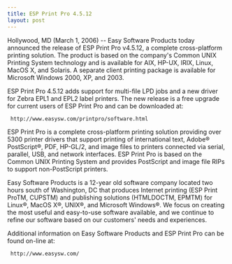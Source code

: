 ```yaml
---
title: ESP Print Pro 4.5.12
layout: post
---
```


Hollywood, MD (March 1, 2006) -- Easy Software Products today announced the release of ESP Print Pro v4.5.12, a complete cross-platform printing solution. The product is based on the company's Common UNIX Printing System technology and is available for AIX, HP-UX, IRIX, Linux, MacOS X, and Solaris. A separate client printing package is available for Microsoft Windows 2000, XP, and 2003.
ESP Print Pro 4.5.12 adds support for multi-file LPD jobs and a new driver for Zebra EPL1 and EPL2 label printers. The new release is a free upgrade for current users of ESP Print Pro and can be downloaded at:

     http://www.easysw.com/printpro/software.html

ESP Print Pro is a complete cross-platform printing solution providing over 5300 printer drivers that support printing of international text, Adobe&reg; PostScript&reg;, PDF, HP-GL/2, and image files to printers connected via serial, parallel, USB, and network interfaces. ESP Print Pro is based on the Common UNIX Printing System and provides PostScript and image file RIPs to support non-PostScript printers.
Easy Software Products is a 12-year old software company located two hours south of Washington, DC that produces Internet printing (ESP Print ProTM, CUPSTM) and publishing solutions (HTMLDOCTM, EPMTM) for Linux&reg;, MacOS X&reg;, UNIX&reg;, and Microsoft Windows&reg;. We focus on creating the most useful and easy-to-use software available, and we continue to refine our software based on our customers' needs and experiences.
Additional information on Easy Software Products and ESP Print Pro can be found on-line at:

     http://www.easysw.com/
